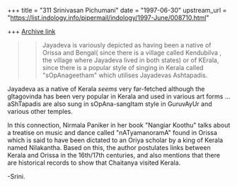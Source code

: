 +++
title = "311 Srinivasan Pichumani"
date = "1997-06-30"
upstream_url = "https://list.indology.info/pipermail/indology/1997-June/008710.html"

+++
[Archive link](https://list.indology.info/pipermail/indology/1997-June/008710.html)

>>Jayadeva is variously depicted as having been a native
>>of Orissa and Bengal( since there is a village called
>>Kendubilva , the village where Jayadeva lived in both
>>states) or of KErala, since there is a popular style
>>of singing in Kerala called "sOpAnageetham" which 
>>utilises Jayadevas Ashtapadis.

Jayadeva as a native of Kerala _seems_ very far-fetched 
although the gItagovinda has been very popular in Kerala 
and used in various art forms ... aShTapadis are also 
sung in sOpAna-sangItam style in GuruvAyUr and various 
other temples.

In this connection, Nirmala Paniker in her book "Nangiar 
Koothu" talks about a treatise on music and dance called
"nATyamanoramA" found in Orissa which is said to have 
been dictated to an Oriya scholar by a king of Kerala 
named Nilakantha.  Based on this, the author postulates
links between Kerala and Orissa in the 16th/17th centuries,
and also mentions that there are historical records to
show that Chaitanya visited Kerala.

-Srini.




